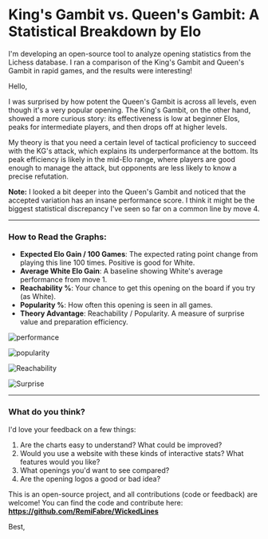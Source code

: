 # King's Gambit vs. Queen's Gambit: A Statistical Breakdown by Elo

I'm developing an open-source tool to analyze opening statistics from the Lichess database. I ran a comparison of the King's Gambit and Queen's Gambit in rapid games, and the results were interesting!

Hello,

I was surprised by how potent the Queen's Gambit is across all levels, even though it's a very popular opening. The King's Gambit, on the other hand, showed a more curious story: its effectiveness is low at beginner Elos, peaks for intermediate players, and then drops off at higher levels.

My theory is that you need a certain level of tactical proficiency to succeed with the KG's attack, which explains its underperformance at the bottom. Its peak efficiency is likely in the mid-Elo range, where players are good enough to manage the attack, but opponents are less likely to know a precise refutation.

**Note:** I looked a bit deeper into the Queen's Gambit and noticed that the accepted variation has an insane performance score. I think it might be the biggest statistical discrepancy I've seen so far on a common line by move 4.

---

### How to Read the Graphs:

*   **Expected Elo Gain / 100 Games**: The expected rating point change from playing this line 100 times. Positive is good for White.
*   **Average White Elo Gain**: A baseline showing White's average performance from move 1.
*   **Reachability %**: Your chance to get this opening on the board if you try (as White).
*   **Popularity %**: How often this opening is seen in all games.
*   **Theory Advantage**: Reachability / Popularity. A measure of surprise value and preparation efficiency.

![performance](https://image.lichess1.org/display?fmt=png&h=0&op=resize&path=ublogBody:ozdPfynHAbnU:dBOws3e1.png&w=800&sig=25ba1d07b68b274cc971519aeaa21eeed449416b)

![popularity](https://image.lichess1.org/display?fmt=png&h=0&op=resize&path=ublogBody:E2gxaSAl4Cd8:g873czB4.png&w=800&sig=54d0e5674a0debe46bd20c91d6b399675234d64c)

![Reachability](https://image.lichess1.org/display?fmt=png&h=0&op=resize&path=ublogBody:01WFOMey6yRi:mU1Y7cT8.png&w=800&sig=45652e8cbd3a5109ee672f53040e4036501a914b)

![Surprise](https://image.lichess1.org/display?fmt=png&h=0&op=resize&path=ublogBody:DnGeFGjMTrZc:DQS1g2Tn.png&w=800&sig=f64443efdc5929d7da3b9cc7c22bab2adac79902)

---

### What do you think?

I'd love your feedback on a few things:

1.  Are the charts easy to understand? What could be improved?
2.  Would you use a website with these kinds of interactive stats? What features would you like?
3.  What openings you'd want to see compared?
4.  Are the opening logos a good or bad idea?

This is an open-source project, and all contributions (code or feedback) are welcome! You can find the code and contribute here: 
**https://github.com/RemiFabre/WickedLines**

Best,